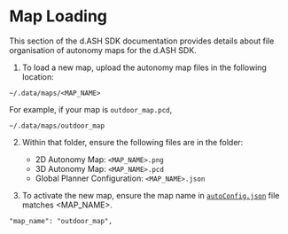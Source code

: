 # Map Loading

This section of the d.ASH SDK documentation provides details about file organisation of autonomy maps for the d.ASH SDK. 

1. To load a new map, upload the autonomy map files in the following location:
```
~/.data/maps/<MAP_NAME>
```
For example, if your map is `outdoor_map.pcd`,
```
~/.data/maps/outdoor_map
```

2. Within that folder, ensure the following files are in the folder:

    - 2D Autonomy Map: `<MAP_NAME>.png`
    - 3D Autonomy Map: `<MAP_NAME>.pcd`
    - Global Planner Configuration: `<MAP_NAME>.json`



3. To activate the new map, ensure the map name in [`autoConfig.json`](/sdk-config/auto-config) file matches <MAP_NAME>.
```
"map_name": "outdoor_map",
```